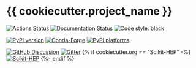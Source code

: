 # {{ cookiecutter.project_name }}

[![Actions Status][actions-badge]][actions-link]
[![Documentation Status][rtd-badge]][rtd-link]
[![Code style: black][black-badge]][black-link]

[![PyPI version][pypi-version]][pypi-link]
[![Conda-Forge][conda-badge]][conda-link]
[![PyPI platforms][pypi-platforms]][pypi-link]

[![GitHub Discussion][github-discussions-badge]][github-discussions-link]
[![Gitter][gitter-badge]][gitter-link]
{% if cookiecutter.org == "Scikit-HEP" -%}
[![Scikit-HEP][sk-badge]](https://scikit-hep.org/)
{%- endif %}

[actions-badge]:
  {{cookiecutter.url}}/workflows/CI/badge.svg
[actions-link]: {{cookiecutter.url}}/actions
[black-badge]: https://img.shields.io/badge/code%20style-black-000000.svg
[black-link]: https://github.com/psf/black
[conda-badge]: https://img.shields.io/conda/vn/conda-forge/{{cookiecutter.project_name}}
[conda-link]: https://github.com/conda-forge/{{cookiecutter.project_name}}-feedstock
[github-discussions-badge]:
  https://img.shields.io/static/v1?label=Discussions&message=Ask&color=blue&logo=github
[github-discussions-link]: {{cookiecutter.url}}/discussions
[gitter-badge]:
  https://badges.gitter.im/{{cookiecutter.url}}/community.svg
[gitter-link]:
  https://gitter.im/{{cookiecutter.url}}/community?utm_source=badge&utm_medium=badge&utm_campaign=pr-badge
[pypi-link]: https://pypi.org/project/{{cookiecutter.project_name}}/
[pypi-platforms]: https://img.shields.io/pypi/pyversions/{{cookiecutter.project_name}}
[pypi-version]: https://badge.fury.io/py/{{cookiecutter.project_name}}.svg
[rtd-badge]: https://readthedocs.org/projects/{{cookiecutter.project_name}}/badge/?version=latest
[rtd-link]: https://{{cookiecutter.project_name}}.readthedocs.io/en/latest/?badge=latest
[sk-badge]: https://scikit-hep.org/assets/images/Scikit--HEP-Project-blue.svg
